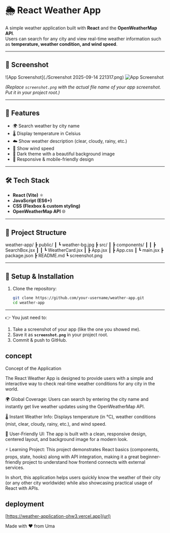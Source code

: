 # 🌦️ React Weather App

A simple weather application built with **React** and the **OpenWeatherMap API**.  
Users can search for any city and view real-time weather information such as **temperature, weather condition, and wind speed**.  

---

## 📸 Screenshot
![App Screenshot](./Screenshot 2025-09-14 221317.png)
![App Screenshot](./Screenshot.png)



*(Replace `screenshot.png` with the actual file name of your app screenshot. Put it in your project root.)*

---

## 🚀 Features
- 🌍 Search weather by city name  
- 🌡️ Display temperature in Celsius  
- ☁️ Show weather description (clear, cloudy, rainy, etc.)  
- 💨 Show wind speed  
- 🎨 Dark theme with a beautiful background image  
- 📱 Responsive & mobile-friendly design  

---

## 🛠️ Tech Stack
- **React (Vite)** ⚛️  
- **JavaScript (ES6+)**  
- **CSS (Flexbox & custom styling)**  
- **OpenWeatherMap API** 🌐  

---

## 📂 Project Structure
weather-app/
┣ public/
┃ ┗ weather-bg.jpg
┣ src/
┃ ┣ components/
┃ ┃ ┣ SearchBox.jsx
┃ ┃ ┗ WeatherCard.jsx
┃ ┣ App.jsx
┃ ┣ App.css
┃ ┗ main.jsx
┣ package.json
┣ README.md
┗ screenshot.png

---

## 🔑 Setup & Installation

1. Clone the repository:
   ```bash
   git clone https://github.com/your-username/weather-app.git
   cd weather-app

---

👉 You just need to:
1. Take a screenshot of your app (like the one you showed me).  
2. Save it as **`screenshot.png`** in your project root.  
3. Commit & push to GitHub.  

## concept
Concept of the Application

The React Weather App is designed to provide users with a simple and interactive way to check real-time weather conditions for any city in the world.

🌍 Global Coverage: Users can search by entering the city name and instantly get live weather updates using the OpenWeatherMap API.

🌡️ Instant Weather Info: Displays temperature (in °C), weather conditions (mist, clear, cloudy, rainy, etc.), and wind speed.

🎨 User-Friendly UI: The app is built with a clean, responsive design, centered layout, and background image for a modern look.

⚡ Learning Project: This project demonstrates React basics (components, props, state, hooks) along with API integration, making it a great beginner-friendly project to understand how frontend connects with external services.

In short, this application helps users quickly know the weather of their city (or any other city worldwide) while also showcasing practical usage of React with APIs.


## deployment

[https://weather-application-ohw3.vercel.app](url)


Made with ❤️ from Uma
